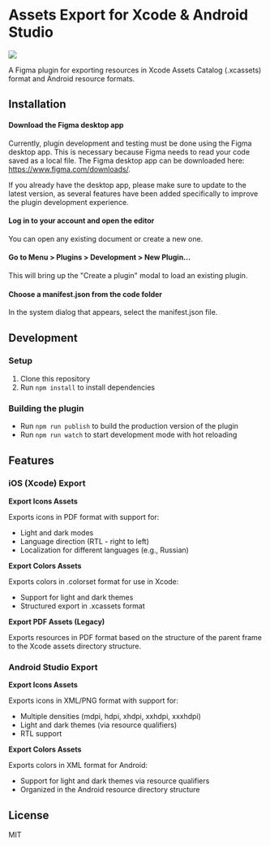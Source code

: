 # Assets Export for Xcode & Android Studio

![](xcode-assets-export-figma.png)

A Figma plugin for exporting resources in Xcode Assets Catalog (.xcassets) format and Android resource formats.

## Installation

#### Download the Figma desktop app
Currently, plugin development and testing must be done using the Figma desktop app. This is necessary because Figma needs to read your code saved as a local file. The Figma desktop app can be downloaded here: https://www.figma.com/downloads/.

If you already have the desktop app, please make sure to update to the latest version, as several features have been added specifically to improve the plugin development experience.

#### Log in to your account and open the editor
You can open any existing document or create a new one.

#### Go to Menu > Plugins > Development > New Plugin...
This will bring up the "Create a plugin" modal to load an existing plugin.

#### Choose a manifest.json from the code folder
In the system dialog that appears, select the manifest.json file.

## Development

### Setup
1. Clone this repository
2. Run `npm install` to install dependencies

### Building the plugin
- Run `npm run publish` to build the production version of the plugin
- Run `npm run watch` to start development mode with hot reloading

## Features

### iOS (Xcode) Export

**Export Icons Assets**

Exports icons in PDF format with support for:
- Light and dark modes
- Language direction (RTL - right to left)
- Localization for different languages (e.g., Russian)

**Export Colors Assets**

Exports colors in .colorset format for use in Xcode:
- Support for light and dark themes
- Structured export in .xcassets format

**Export PDF Assets (Legacy)**

Exports resources in PDF format based on the structure of the parent frame to the Xcode assets directory structure.

### Android Studio Export

**Export Icons Assets**

Exports icons in XML/PNG format with support for:
- Multiple densities (mdpi, hdpi, xhdpi, xxhdpi, xxxhdpi)
- Light and dark themes (via resource qualifiers)
- RTL support

**Export Colors Assets**

Exports colors in XML format for Android:
- Support for light and dark themes via resource qualifiers
- Organized in the Android resource directory structure

## License

MIT
